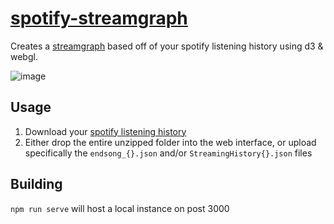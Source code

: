# [spotify-streamgraph](https://alishazly.com/spotify)

Creates a [streamgraph](https://en.wikipedia.org/wiki/Streamgraph) based off of your spotify listening history using d3 & webgl.

![image](https://user-images.githubusercontent.com/44154670/166613413-a574bd69-aab5-41d2-9d09-17b9f6b324ed.png)

## Usage

1. Download your [spotify listening history](https://support.spotify.com/us/article/data-rights-and-privacy-settings/)
2. Either drop the entire unzipped folder into the web interface, or upload specifically the `endsong_{}.json` and/or `StreamingHistory{}.json` files

## Building

`npm run serve` will host a local instance on post 3000


